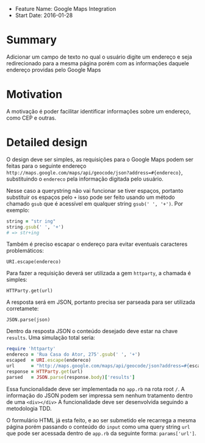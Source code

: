 - Feature Name: Google Maps Integration
- Start Date: 2016-01-28

# Summary
[summary]: #summary

Adicionar um campo de texto no qual o usuário digite um endereço e seja redirecionado
para a mesma página porém com as informações daquele endereço providas pelo Google Maps

# Motivation
[motivation]: #motivation

A motivação é poder facilitar identificar informações sobre um endereço, como CEP e
outras.

# Detailed design
[design]: #detailed-design

O design deve ser simples, as requisições para o Google Maps podem ser feitas para
o seguinte endereço `http://maps.google.com/maps/api/geocode/json?address=#{endereco}`,
substituindo o `endereco` pela informação digitada pelo usuário.

Nesse caso a querystring não vai funcionar se tiver espaços, portanto substituir os
espaços pelo `+` isso pode ser feito usando um método chamado `gsub` que é acessível em
qualquer string `gsub(' ', '+')`. Por exemplo:

```ruby
string = "str ing"
string.gsub(' ', '+')
# => str+ing
```

Também é preciso escapar o endereço para evitar eventuais caracteres problemáticos:

`URI.escape(endereco)`

Para fazer a requisição deverá ser utilizada a gem `httparty`, a chamada é simples:

`HTTParty.get(url)`

A resposta será em JSON, portanto precisa ser parseada para ser utilizada corretamete:

`JSON.parse(json)`

Dentro da resposta JSON o conteúdo desejado deve estar na chave `results`.
Uma simulação total seria:

```ruby
require 'httparty'
endereco = 'Rua Casa do Ator, 275'.gsub(' ', '+')
escaped  = URI.escape(endereco)
url      = "http://maps.google.com/maps/api/geocode/json?address=#{escaped}"
response = HTTParty.get(url)
parsed   = JSON.parse(response.body)['results']
```

Essa funcionalidade deve ser implementada no `app.rb` na rota root `/`.
A informação do JSON podem ser impressa sem nenhum tratamento dentro de uma `<div></div>`
A funcionalidade deve ser desenvolvida seguindo a metodologia TDD.

O formulário HTML já esta feito, e ao ser submetido ele recarrega a mesma página porém
passando o conteúdo do `input` como uma query string `url` que pode ser acessada dentro de `app.rb`
da seguinte forma: `params['url']`.
